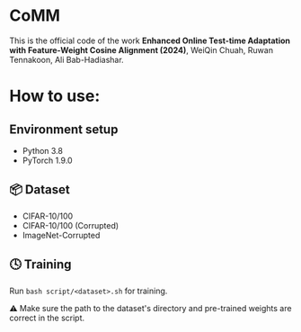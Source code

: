 # CoMM

This is the official code of the work **Enhanced Online Test-time Adaptation with Feature-Weight Cosine Alignment (2024)**,
WeiQin Chuah, Ruwan Tennakoon, Ali Bab-Hadiashar. 

# How to use:
## Environment setup
* Python 3.8
* PyTorch 1.9.0

## :package: Dataset
* CIFAR-10/100
* CIFAR-10/100 (Corrupted)
* ImageNet-Corrupted

## :clock4: Training
Run `bash script/<dataset>.sh` for training.

:warning: Make sure the path to the dataset's directory and pre-trained weights are correct in the script.
